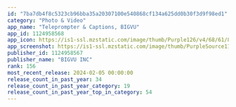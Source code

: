 ```yaml
---
id: "7ba7db4f8c5323cb96bba35a20307100e540868cf134a625dd0b30f3d9f98ed1"
category: "Photo & Video"
app_name: "Teleprompter & Captions, BIGVU"
app_id: 1124958568
app_icon: https://is1-ssl.mzstatic.com/image/thumb/Purple126/v4/68/61/83/68618373-ceae-5baa-cc71-0c20c8dabf20/AppIcon-0-0-1x_U007emarketing-0-10-0-sRGB-0-0-0-85-220.png/1024x1024bb.png
app_screenshot: https://is1-ssl.mzstatic.com/image/thumb/PurpleSource116/v4/ec/5e/5c/ec5e5ca8-c4fb-b6b6-d1a6-703dcfcace60/c550970b-d086-417e-98f3-e18ff1e6ff11_iPHONE_14_-_EN_-_7.jpg/1284x2778bb.png
publisher_id: 1124958567
publisher_name: "BIGVU INC"
rank: 156
most_recent_release: 2024-02-05 00:00:00
release_count_in_past_year: 34
release_count_in_past_year_category: 19
release_count_in_past_year_top_in_category: 54
---
```

